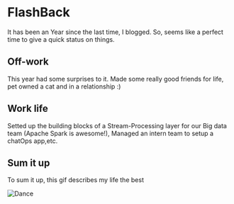 FlashBack
==========

It has been an Year since the last time, I blogged. So, seems like a perfect time to give a quick status on things.

Off-work
--------

This year had some surprises to it. Made some really good friends for life, pet owned a cat and in a relationship :)

Work life
---------

Setted up the building blocks of a Stream-Processing layer for our Big data team (Apache Spark is awesome!), 
Managed an intern team to setup a chatOps app,etc.   

Sum it up
---------

To sum it up, this gif describes my life the best

![Dance](http://i.giphy.com/5vef4sn8zhnlC.gif)

